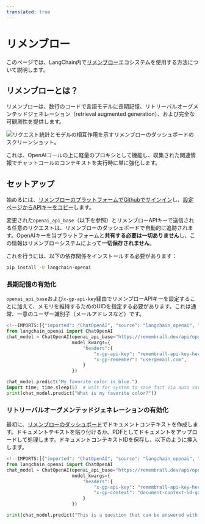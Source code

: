 ```yaml
---
translated: true
---
```


# リメンブロー

このページでは、LangChain内で[リメンブロー](https://remembrall.dev)エコシステムを使用する方法について説明します。

## リメンブローとは？

リメンブローは、数行のコードで言語モデルに長期記憶、リトリーバルオーグメンテッドジェネレーション（retrieval augmented generation）、および完全な可観測性を提供します。

![リクエスト統計とモデルの相互作用を示すリメンブローのダッシュボードのスクリーンショット。](/img/RemembrallDashboard.png "リメンブロードダッシュボードインターフェース")

これは、OpenAIコールの上に軽量のプロキシとして機能し、収集された関連情報でチャットコールのコンテキストを実行時に単に強化します。

## セットアップ

始めるには、[リメンブローのプラットフォームでGithubでサインイン](https://remembrall.dev/login)し、[設定ページからAPIキーをコピー](https://remembrall.dev/dashboard/settings)します。

変更された`openai_api_base`（以下を参照）とリメンブローAPIキーで送信される任意のリクエストは、リメンブローのダッシュボードで自動的に追跡されます。OpenAIキーを当プラットフォームと**共有する必要は一切ありません**し、この情報はリメンブローシステムによって**一切保存されません**。

これを行うには、以下の依存関係をインストールする必要があります：

```bash
pip install -U langchain-openai
```

### 長期記憶の有効化

`openai_api_base`および`x-gp-api-key`経由でリメンブローAPIキーを設定することに加えて、メモリを維持するためのUIDを指定する必要があります。これは通常、一意のユーザー識別子（メールアドレスなど）です。

```python
<!--IMPORTS:[{"imported": "ChatOpenAI", "source": "langchain_openai", "docs": "https://api.python.langchain.com/en/latest/chat_models/langchain_openai.chat_models.base.ChatOpenAI.html", "title": "Remembrall"}]-->
from langchain_openai import ChatOpenAI
chat_model = ChatOpenAI(openai_api_base="https://remembrall.dev/api/openai/v1",
                        model_kwargs={
                            "headers":{
                                "x-gp-api-key": "remembrall-api-key-here",
                                "x-gp-remember": "user@email.com",
                            }
                        })

chat_model.predict("My favorite color is blue.")
import time; time.sleep(5)  # wait for system to save fact via auto save
print(chat_model.predict("What is my favorite color?"))
```

### リトリーバルオーグメンテッドジェネレーションの有効化

最初に、[リメンブローのダッシュボード](https://remembrall.dev/dashboard/spells)でドキュメントコンテキストを作成します。ドキュメントテキストを貼り付けるか、PDFとしてドキュメントをアップロードして処理します。ドキュメントコンテキストIDを保存し、以下のように挿入します。

```python
<!--IMPORTS:[{"imported": "ChatOpenAI", "source": "langchain_openai", "docs": "https://api.python.langchain.com/en/latest/chat_models/langchain_openai.chat_models.base.ChatOpenAI.html", "title": "Remembrall"}]-->
from langchain_openai import ChatOpenAI
chat_model = ChatOpenAI(openai_api_base="https://remembrall.dev/api/openai/v1",
                        model_kwargs={
                            "headers":{
                                "x-gp-api-key": "remembrall-api-key-here",
                                "x-gp-context": "document-context-id-goes-here",
                            }
                        })

print(chat_model.predict("This is a question that can be answered with my document."))
```

